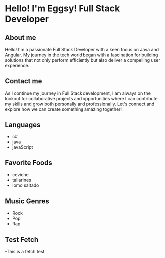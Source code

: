 # Hello! I'm Eggsy! Full Stack Developer

## About me
Hello! I'm a passionate Full Stack Developer with a keen focus on Java and Angular. My journey in the tech world began with a fascination for building solutions that not only perform efficiently but also deliver a compelling user experience.

## Contact me
As I continue my journey in Full Stack development, I am always on the lookout for collaborative projects and opportunities where I can contribute my skills and grow both personally and professionally. Let's connect and explore how we can create something amazing together!

## Languages
- c#
- java
- javaScript

## Favorite Foods
- ceviche
- tallarines
- lomo saltado

## Music Genres
- Rock
- Pop
- Rap

## Test Fetch
-This is a fetch test

